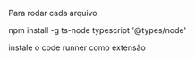 Para rodar cada arquivo

npm install -g ts-node typescript '@types/node'

instale o code runner como extensão
